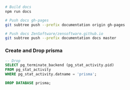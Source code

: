 ```bash
# Build docs
npm run docs

# Push docs gh-pages
git subtree push --prefix documentation origin gh-pages

# Push docs ZenSoftware/zensoftware.github.io
git subtree push --prefix documentation docs master
```


### Create and Drop prisma
```sql
-- Drop
SELECT pg_terminate_backend (pg_stat_activity.pid)
FROM pg_stat_activity
WHERE pg_stat_activity.datname = 'prisma';
```

```sql
DROP DATABASE prisma;
```